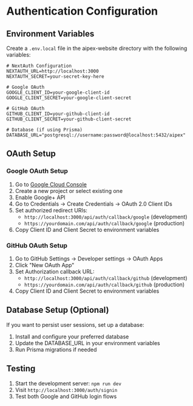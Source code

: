 # Authentication Configuration

## Environment Variables

Create a `.env.local` file in the aipex-website directory with the following variables:

```env
# NextAuth Configuration
NEXTAUTH_URL=http://localhost:3000
NEXTAUTH_SECRET=your-secret-key-here

# Google OAuth
GOOGLE_CLIENT_ID=your-google-client-id
GOOGLE_CLIENT_SECRET=your-google-client-secret

# GitHub OAuth
GITHUB_CLIENT_ID=your-github-client-id
GITHUB_CLIENT_SECRET=your-github-client-secret

# Database (if using Prisma)
DATABASE_URL="postgresql://username:password@localhost:5432/aipex"
```

## OAuth Setup

### Google OAuth Setup
1. Go to [Google Cloud Console](https://console.cloud.google.com/)
2. Create a new project or select existing one
3. Enable Google+ API
4. Go to Credentials → Create Credentials → OAuth 2.0 Client IDs
5. Set authorized redirect URIs:
   - `http://localhost:3000/api/auth/callback/google` (development)
   - `https://yourdomain.com/api/auth/callback/google` (production)
6. Copy Client ID and Client Secret to environment variables

### GitHub OAuth Setup
1. Go to GitHub Settings → Developer settings → OAuth Apps
2. Click "New OAuth App"
3. Set Authorization callback URL:
   - `http://localhost:3000/api/auth/callback/github` (development)
   - `https://yourdomain.com/api/auth/callback/github` (production)
4. Copy Client ID and Client Secret to environment variables

## Database Setup (Optional)

If you want to persist user sessions, set up a database:

1. Install and configure your preferred database
2. Update the DATABASE_URL in your environment variables
3. Run Prisma migrations if needed

## Testing

1. Start the development server: `npm run dev`
2. Visit `http://localhost:3000/auth/signin`
3. Test both Google and GitHub login flows

